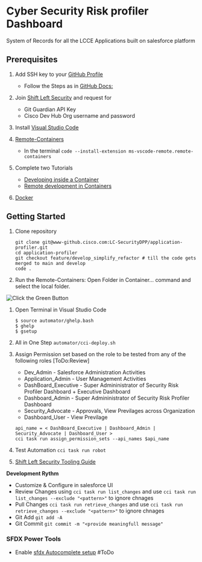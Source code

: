 # Cyber Security Risk profiler Dashboard

System of Records for all the LCCE Applications built on salesforce platform

## Prerequisites

1. Add SSH key to your [GitHub Profile](https://www-github.cisco.com/settings/keys)

    - Follow the Steps as in [GitHub Docs: ](https://docs.github.com/en/github/authenticating-to-github/adding-a-new-ssh-key-to-your-github-account)

1. Join [Shift Left Security](https://eurl.io/#L1zXw5q-Z) and request for

    - Git Guardian API Key
    - Cisco Dev Hub Org username and password

1. Install [Visual Studio Code](https://code.visualstudio.com/download)

1. [Remote-Containers](https://marketplace.visualstudio.com/items?itemName=ms-vscode-remote.remote-containers)

    - In the terminal `code --install-extension ms-vscode-remote.remote-containers`

1. Complete two Tutorials

    - [Developing inside a Container](https://code.visualstudio.com/docs/remote/containers)
    - [Remote development in Containers](https://code.visualstudio.com/docs/remote/containers-tutorial)

1. [Docker](https://www.docker.com/)

## Getting Started

1. Clone repository

    ```
    git clone git@www-github.cisco.com:LC-SecurityDPP/application-profiler.git
    cd application-profiler
    git checkout feature/develop_simplify_refactor # till the code gets merged to main and develop
    code .
    ```

1. Run the Remote-Containers: Open Folder in Container... command and select the local folder.

![Click the Green Button](https://code.visualstudio.com/assets/docs/remote/containers-tutorial/remote-status-bar.png)

1. Open Terminal in Visual Studio Code

    ```
    $ source automator/ghelp.bash
    $ ghelp
    $ gsetup
    ```

1. All in One Step `automator/cci-deploy.sh`

1. Assign Permission set based on the role to be tested from any of the following roles [ToDo:Review]

    - Dev_Admin - Salesforce Administration Activities
    - Application_Admin - User Management Activities
    - DashBoard_Executive - Super Admininistrator of Security Risk Profiler Dashboard + Executive Dashboard
    - Dashboard_Admin - Super Admininistrator of Security Risk Profiler Dashboard
    - Security_Advocate - Approvals, View Previlages across Organization
    - Dashboard_User - View Previlage

    ```
    api_name = < DashBoard_Executive | Dashboard_Admin | Security_Advocate | Dashboard_User >
    cci task run assign_permission_sets --api_names $api_name
    ```

1. Test Automation `cci task run robot`

1. [Shift Left Security Tooling Guide](SLS.md)

**Development Rythm**

-   Customize & Configure in salesforce UI
-   Review Changes using `cci task run list_changes` and use `cci task run list_changes --exclude "<pattern>"` to ignore chnages
-   Pull Changes `cci task run retrieve_changes` and use `cci task run retrieve_changes --exclude "<pattern>"` to ignore chnages
-   Git Add `git add -A`
-   Git Commit `git commit -m "<provide meaningfull message"`

### SFDX Power Tools

-   Enable [sfdx Autocomplete setup]() #ToDo
